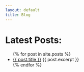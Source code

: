 ```yaml
---
layout: default
title: Blog
---
```


<h1>Latest Posts:</h1>

<ul>
  {% for post in site.posts %}
    <li>
        <a href="{{ post.url }}">{{ post.title }}</a>
        {{ post.excerpt }}
    </li>
  {% endfor %}
</ul>
